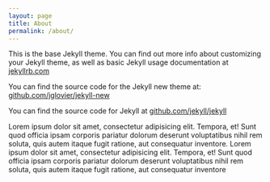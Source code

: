 ```yaml
---
layout: page
title: About
permalink: /about/
---
```


This is the base Jekyll theme. You can find out more info about customizing your Jekyll theme, as well as basic Jekyll usage documentation at [jekyllrb.com](http://jekyllrb.com/)

You can find the source code for the Jekyll new theme at: [github.com/jglovier/jekyll-new](https://github.com/jglovier/jekyll-new)

You can find the source code for Jekyll at [github.com/jekyll/jekyll](https://github.com/jekyll/jekyll)

Lorem ipsum dolor sit amet, consectetur adipisicing elit. Tempora, et! Sunt quod officia ipsam corporis pariatur dolorum deserunt voluptatibus nihil rem soluta, quis autem itaque fugit ratione, aut consequatur inventore.
Lorem ipsum dolor sit amet, consectetur adipisicing elit. Tempora, et! Sunt quod officia ipsam corporis pariatur dolorum deserunt voluptatibus nihil rem soluta, quis autem itaque fugit ratione, aut consequatur inventore